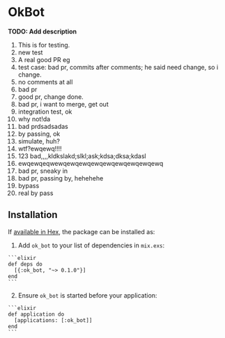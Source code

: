 # OkBot

**TODO: Add description** 
  1. This is for testing.
  2. new test
  3. A real good PR eg
  4. test case: bad pr, commits after comments; he said need change, so i change.
  5. no comments at all
  6. bad pr
  7. good pr, change done.
  8. bad pr, i want to merge, get out
  9. integration test, ok
  10. why not!da
  11. bad prdsadsadas
  12. by passing, ok
  13. simulate, huh?
  14. wtf?ewqewq!!!!
  15. 123 bad,,,,kldkslakd;slkl;ask;kdsa;dksa;kdasl
  16. ewqewqeqwewqewqewqewqewqewqewqewqewq
  17. bad pr, sneaky in
  18. bad pr, passing by, hehehehe
  19. bypass
  20. real by pass

## Installation

If [available in Hex](https://hex.pm/docs/publish), the package can be installed as:

  1. Add `ok_bot` to your list of dependencies in `mix.exs`:

    ```elixir
    def deps do
      [{:ok_bot, "~> 0.1.0"}]
    end
    ```

  2. Ensure `ok_bot` is started before your application:

    ```elixir
    def application do
      [applications: [:ok_bot]]
    end
    ```

